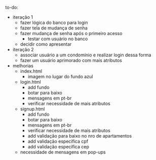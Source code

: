 to-do:
- iteração 1
	- fazer lógica do banco para login
	- fazer tela de mudança de senha
	- fazer mudança de senha após o primeiro acesso
		- testar com usuário no banco
	- decidir como apresentar
- iteração 2
	- associar usuário a um condomínio e realizar login dessa forma
	- fazer um usuário aprimorado com mais atributos
- melhorias
	- index.html
	    - imagem no lugar do fundo azul
	- login.html
		- add fundo
		- botar para baixo
		- mensagens em pt-br
		- verificar necessidade de mais atributos
	- signup.html
		- add fundo
		- botar para baixo
		- mensagens em pt-br
		- verificar necessidade de mais atributos
		- add validação para baixo no nro de apartamentos
		- add validação específica cpf
		- add validação específica cep
	- necessidade de mensagens em pop-ups
